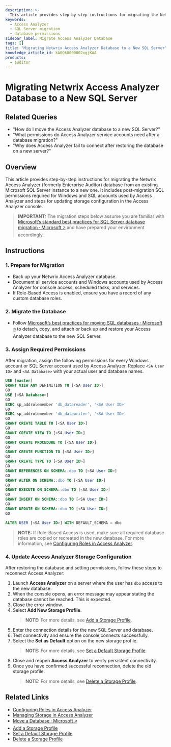 ```yaml
---
description: >-
  This article provides step-by-step instructions for migrating the Netwrix Access Analyzer database to a new SQL Server, including necessary permissions and storage configuration updates.
keywords:
  - Access Analyzer
  - SQL Server migration
  - database permissions
sidebar_label: Migrate Access Analyzer Database
tags: []
title: "Migrating Netwrix Access Analyzer Database to a New SQL Server"
knowledge_article_id: kA0Qk0000002xgjKAA
products:
  - auditor
---
```


# Migrating Netwrix Access Analyzer Database to a New SQL Server

## Related Queries

- "How do I move the Access Analyzer database to a new SQL Server?"
- "What permissions do Access Analyzer service accounts need after a database migration?"
- "Why does Access Analyzer fail to connect after restoring the database on a new server?"

## Overview

This article provides step-by-step instructions for migrating the Netwrix Access Analyzer (formerly Enterprise Auditor) database from an existing Microsoft SQL Server instance to a new one. It includes post-migration SQL permissions required for Windows and SQL accounts used by Access Analyzer and steps for updating storage configuration in the Access Analyzer console.

> **IMPORTANT:** The migration steps below assume you are familiar with [Microsoft’s standard best practices for SQL Server database migration ⸱ Microsoft 🡥](https://learn.microsoft.com/en-us/data-migration/) and have prepared your environment accordingly.

## Instructions

### 1. Prepare for Migration

- Back up your Netwrix Access Analyzer database.
- Document all service accounts and Windows accounts used by Access Analyzer for console access, scheduled tasks, and services.
- If Role-Based Access is enabled, ensure you have a record of any custom database roles.

### 2. Migrate the Database

- Follow [Microsoft’s best practices for moving SQL databases ⸱ Microsoft 🡥](https://learn.microsoft.com/en-us/data-migration/) to detach, copy, and attach or back up and restore your Access Analyzer database to the new SQL Server.

### 3. Assign Required Permissions

After migration, assign the following permissions for every Windows account or SQL Server account used by Access Analyzer. Replace `<SA User ID>` and `<SA Database>` with your actual user and database names.

```sql
USE [master]
GRANT VIEW ANY DEFINITION TO [<SA User ID>]
GO
USE [<SA Database>]
GO
EXEC sp_addrolemember 'db_datareader', '<SA User ID>'
GO
EXEC sp_addrolemember 'db_datawriter', '<SA User ID>'
GO
GRANT CREATE TABLE TO [<SA User ID>]
GO
GRANT CREATE VIEW TO [<SA User ID>]
GO
GRANT CREATE PROCEDURE TO [<SA User ID>]
GO
GRANT CREATE FUNCTION TO [<SA User ID>]
GO
GRANT CREATE TYPE TO [<SA User ID>]
GO
GRANT REFERENCES ON SCHEMA::dbo TO [<SA User ID>]
GO
GRANT ALTER ON SCHEMA::dbo TO [<SA User ID>]
GO
GRANT EXECUTE ON SCHEMA::dbo TO [<SA User ID>]
GO
GRANT INSERT ON SCHEMA::dbo TO [<SA User ID>]
GO
GRANT UPDATE ON SCHEMA::dbo TO [<SA User ID>]
GO

ALTER USER [<SA User ID>] WITH DEFAULT_SCHEMA = dbo
```

> **NOTE:** If Role-Based Access is used, make sure all required database roles are copied or recreated in the new database. For more information, see [Configuring Roles in Access Analyzer](https://docs.netwrix.com/docs/accessanalyzer/12_0/admin/settings/access/rolebased/configureroles).

### 4. Update Access Analyzer Storage Configuration

After restoring the database and setting permissions, follow these steps to reconnect Access Analyzer:

1. Launch **Access Analyzer** on a server where the user has `dbo` access to the new database.
2. When the console opens, an error message may appear stating the database cannot be reached. This is expected.
3. Close the error window.
4. Select **Add New Storage Profile**.  
   > **NOTE:** For more details, see [Add a Storage Profile](https://docs.netwrix.com/docs/accessanalyzer/12_0/admin/settings/storage/add).
5. Enter the connection details for the new SQL Server and database.
6. Test connectivity and ensure the console connects successfully.
7. Select the **Set as Default** option on the new storage profile.  
   > **NOTE:** For more details, see [Set a Default Storage Profile](https://docs.netwrix.com/docs/accessanalyzer/12_0/admin/settings/storage/default).
8. Close and reopen **Access Analyzer** to verify persistent connectivity.
9. Once you have confirmed successful reconnection, delete the old storage profile.  
   > **NOTE:** For more details, see [Delete a Storage Profile](https://docs.netwrix.com/docs/accessanalyzer/12_0/admin/settings/storage/delete).

## Related Links

- [Configuring Roles in Access Analyzer](https://docs.netwrix.com/docs/accessanalyzer/12_0/admin/settings/access/rolebased/configureroles)
- [Managing Storage in Access Analyzer](https://docs.netwrix.com/docs/accessanalyzer/12_0/admin/settings/storage/overview)
- [Move a Database ⸱ Microsoft 🡥](https://learn.microsoft.com/en-us/data-migration/)
- [Add a Storage Profile](https://docs.netwrix.com/docs/accessanalyzer/12_0/admin/settings/storage/add)
- [Set a Default Storage Profile](https://docs.netwrix.com/docs/accessanalyzer/12_0/admin/settings/storage/default)
- [Delete a Storage Profile](https://docs.netwrix.com/docs/accessanalyzer/12_0/admin/settings/storage/delete)